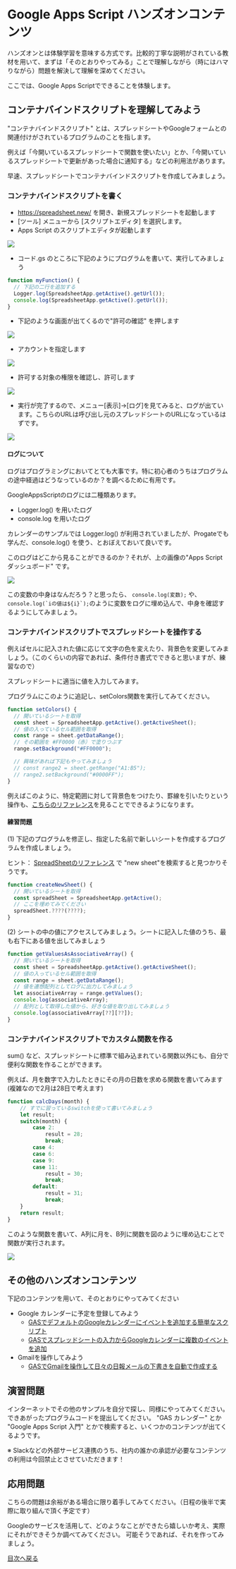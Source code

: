 # Google Apps Script ハンズオンコンテンツ

ハンズオンとは体験学習を意味する方式です。比較的丁寧な説明がされている教材を用いて、まずは「そのとおりやってみる」ことで理解しながら（時にはハマりながら）問題を解決して理解を深めてください。

ここでは、Google Apps Scriptでできることを体験します。

## コンテナバインドスクリプトを理解してみよう

"コンテナバインドスクリプト" とは、スプレッドシートやGoogleフォームとの関連付けがされているプログラムのことを指します。

例えば「今開いているスプレッドシートで関数を使いたい」とか、「今開いているスプレッドシートで更新があった場合に通知する」などの利用法があります。

早速、スプレッドシートでコンテナバインドスクリプトを作成してみましょう。

### コンテナバインドスクリプトを書く
 
- https://spreadsheet.new/ を開き、新規スプレッドシートを起動します
- [ツール] メニューから [スクリプトエディタ] を選択します。
- Apps Script のスクリプトエディタが起動します

![](./img/editor-init.jpg)

- コード.gs のところに下記のようにプログラムを書いて、実行してみましょう

```js
function myFunction() {
  // 下記の二行を追加する
  Logger.log(SpreadsheetApp.getActive().getUrl());
  console.log(SpreadsheetApp.getActive().getUrl());
}
```

- 下記のような画面が出てくるので"許可の確認" を押します

![](./img/許可の確認.jpg)

- アカウントを指定します

![](./img/google-auth.jpg)

- 許可する対象の権限を確認し、許可します

![](./img/spreadsheet-auth.jpg)

- 実行が完了するので、メニュー[表示]->[ログ]を見てみると、ログが出ています。こちらのURLは呼び出し元のスプレッドシートのURLになっているはずです。

![](./img/result-log.jpg)


#### ログについて

ログはプログラミングにおいてとても大事です。特に初心者のうちはプログラムの途中経過はどうなっているのか？を調べるために有用です。

GoogleAppsScriptのログには二種類あります。

- Logger.log() を用いたログ
- console.log を用いたログ

カレンダーのサンプルでは Logger.log() が利用されていましたが、Progateでも学んだ、console.log() を使う、とおぼえておいて良いです。

このログはどこから見ることができるのか？それが、上の画像の"Apps Script ダッシュボード" です。

![](./img/dashboard-log.jpg)

この変数の中身はなんだろう？と思ったら、 `console.log(変数);` や、 ``console.log(`iの値は${i}`);``のように変数をログに埋め込んで、中身を確認するようにしてみましょう。

### コンテナバインドスクリプトでスプレッドシートを操作する

例えばセルに記入された値に応じて文字の色を変えたり、背景色を変更してみましょう。（このくらいの内容であれば、条件付き書式でできると思いますが、練習なので）

スプレッドシートに適当に値を入力してみます。

プログラムにこのように追記し、setColors関数を実行してみてください。

```js
function setColors() {
  // 開いているシートを取得
  const sheet = SpreadsheetApp.getActive().getActiveSheet();
  // 値の入っているセル範囲を取得
  const range = sheet.getDataRange();
  // その範囲を #FF0000（赤）で塗りつぶす
  range.setBackground("#FF0000");

  // 興味があれば下記もやってみましょう
  // const range2 = sheet.getRange("A1:B5");
  // range2.setBackground("#0000FF");
}
```
例えばこのように、特定範囲に対して背景色をつけたり、罫線を引いたりという操作も、[こちらのリファレンス](https://developers.google.com/apps-script/reference/spreadsheet/range)を見ることでできるようになります。

#### 練習問題

(1) 下記のプログラムを修正し、指定した名前で新しいシートを作成するプログラムを作成しましょう。

ヒント： [SpreadSheetのリファレンス](https://developers.google.com/apps-script/reference/spreadsheet/spreadsheet) で "new sheet"を検索すると見つかりそうです。

```js
function createNewSheet() {
  // 開いているシートを取得
  const spreadSheet = SpreadsheetApp.getActive();
  // ここを埋めてみてください
  spreadSheet.????(????);
}
```

(2) シートの中の値にアクセスしてみましょう。シートに記入した値のうち、最も右下にある値を出してみましょう

```js
function getValuesAsAssociativeArray() {
  // 開いているシートを取得
  const sheet = SpreadsheetApp.getActive().getActiveSheet();
  // 値の入っているセル範囲を取得
  const range = sheet.getDataRange();
  // 値を連想配列としてログに出力してみましょう
  let associativeArray = range.getValues();
  console.log(associativeArray);
  // 配列として取得した値から、好きな値を取り出してみましょう
  console.log(associativeArray[??][??]);
}
```

### コンテナバインドスクリプトでカスタム関数を作る

sum() など、スプレッドシートに標準で組み込まれている関数以外にも、自分で便利な関数を作ることができます。

例えば、月を数字で入力したときにその月の日数を求める関数を書いてみます(複雑なので2月は28日で考えます)

```js
function calcDays(month) {
    // すでに習っているswitchを使って書いてみましょう
    let result;
    switch(month) {
        case 2:
            result = 28;
            break;
        case 4:
        case 6:
        case 9:
        case 11:
            result = 30;
            break;
        default:
            result = 31;
            break;
    }
    return result;
}
```

このような関数を書いて、A列に月を、B列に関数を図のように埋め込むことで関数が実行されます。

![](./img/calcdays.jpg)


## その他のハンズオンコンテンツ

下記のコンテンツを用いて、そのとおりにやってみてください
- Google カレンダーに予定を登録してみよう
    - [GASでデフォルトのGoogleカレンダーにイベントを追加する簡単なスクリプト](https://tonari-it.com/gas-default-calendar-create-event/)
    - [GASでスプレッドシートの入力からGoogleカレンダーに複数のイベントを追加](https://tonari-it.com/gas-calendar-create-events-spreadsheet/)
- Gmailを操作してみよう
    - [GASでGmailを操作して日々の日報メールの下書きを自動で作成する](https://tonari-it.com/gas-gmail-create-draft/)

## 演習問題

インターネットでその他のサンプルを自分で探し、同様にやってみてください。できあがったプログラムコードを提出してください。
"GAS カレンダー" とか "Google Apps Script 入門" とかで検索すると、いくつかのコンテンツが出てくるようです。

※ Slackなどの外部サービス連携のうち、社内の誰かの承認が必要なコンテンツの利用は今回禁止とさせていただきます！

## 応用問題

こちらの問題は余裕がある場合に限り着手してみてください。（日程の後半で実際に取り組んで頂く予定です）

Googleのサービスを活用して、どのようなことができたら嬉しいか考え、実際にそれができそうか調べてみてください。
可能そうであれば、それを作ってみましょう。

[目次へ戻る](../)
